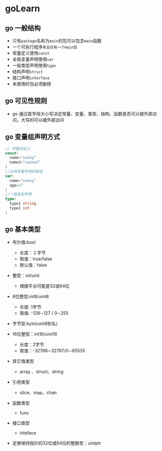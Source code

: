 # goLearn

## go 一般结构

 * 只有`package`名称为`main`的包可以包含`main`函数
 * 一个可执行程序`有且仅有一个main包`
 * 常量定义使用`const`
 * 全局变量声明使用`var`
 * 一般类型声明使用`type` 
 * 结构声明`struct`
 * 接口声明`interface`
 * 未使用的包必须删除

 ## go 可见性规则

 * go 通过首字母大小写决定常量、变量、类型、结构、函数是否可以被外部访问，大写的可以被外部访问

 ## go 变量组声明方式

  ```go
// 常量组定义
const(
    name="sunny"
    name2="sunny2"
)
//全局变量声明和赋值
var(
    name="sunny"
    age=27
)
//一般类型声明
type(
    type1 string
    type2 int
)
  ```

## go 基本类型

* 布尔值:bool

  - 长度：１字节
  - 取值：true/false
  - 默认值：false
  
* 整型：int/uint

  - 根据平台可能是32或64位
  
* 8位整型:int8/uint8

  - 长度: 1字节
  - 取值: -128&sim;127 / 0&sim;255
  
* 字节型:byte(uint8别名)

* 16位整型：int16/uint16

  - 长度：2字节
  - 取值：-32768&sim;32767/0&sim;65535

* 其它值类型

  - array 、struct、string
  
* 引用类型

  - slice、map、chan

* 函数类型

  - func

* 接口类型

  - inteface

* 足够保持指针的32位或64位的整数型：uintptr